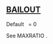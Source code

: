 ## [BAILOUT](https://help.hexagonmi.com/bundle/MSC_Nastran_2022.4/page/Nastran_Combined_Book/qrg/parameters/TOC.BAILOUT.xhtml)

Default    = 0

See  MAXRATIO .

